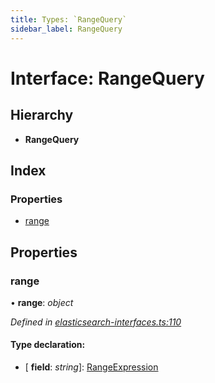 ```yaml
---
title: Types: `RangeQuery`
sidebar_label: RangeQuery
---
```


# Interface: RangeQuery

## Hierarchy

* **RangeQuery**

## Index

### Properties

* [range](rangequery.md#range)

## Properties

###  range

• **range**: *object*

*Defined in [elasticsearch-interfaces.ts:110](https://github.com/terascope/teraslice/blob/653cf7530/packages/types/src/elasticsearch-interfaces.ts#L110)*

#### Type declaration:

* \[ **field**: *string*\]: [RangeExpression](rangeexpression.md)
